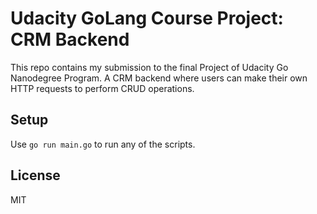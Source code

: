 # Udacity GoLang Course Project: CRM Backend

This repo contains my submission to the final Project of Udacity Go Nanodegree Program. A CRM backend where users can make their own HTTP requests to perform CRUD operations.

## Setup

Use `go run main.go` to run any of the scripts.

## License

MIT
